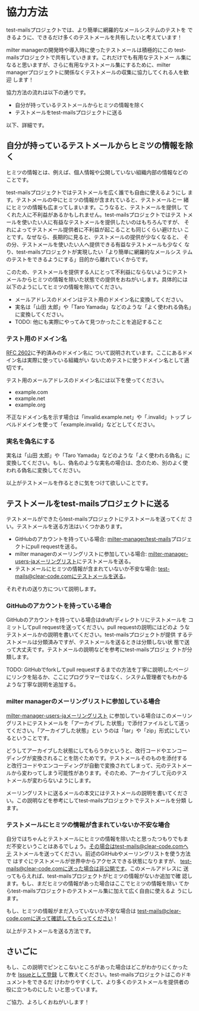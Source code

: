 # 協力方法

test-mailsプロジェクトでは、より簡単に網羅的なメールシステムのテストを
できるように、できるだけ多くのテストメールを共有したいと考えています！

milter managerの開発時や導入時に使ったテストメールは積極的にこの
test-mailsプロジェクトで共有していきます。これだけでも有用なテストメー
ル集になると思いますが、さらに有用なテストメール集にするために、milter
managerプロジェクトに関係なくテストメールの収集に協力してくれる人を歓迎
します！

協力方法の流れは以下の通りです。

- 自分が持っているテストメールからヒミツの情報を除く
- テストメールをtest-mailsプロジェクトに送る

以下、詳細です。

## 自分が持っているテストメールからヒミツの情報を除く

ヒミツの情報とは、例えば、個人情報や公開していない組織内部の情報などの
ことです。

test-mailsプロジェクトではテストメールを広く誰でも自由に使えるようにし
ます。テストメールの中にヒミツの情報が含まれていると、テストメールと一
緒にヒミツの情報も広まってしまいます。こうなると、テストメールを提供し
てくれた人に不利益があるかもしれません。test-mailsプロジェクトではテス
トメールを使いたい人に有益なテストメールを提供したいのはもちろんですが、
それによってテストメール提供者に不利益が起こることも同じくらい避けたい
ことです。なぜなら、長期的に見ると、テストメールの提供が少なくなると、
その分、テストメールを使いたい人へ提供できる有益なテストメールも少なく
なり、test-mailsプロジェクトが実現したい「より簡単に網羅的なメールシス
テムのテストをできるようにする」目的から離れていくからです。

このため、テストメールを提供する人にとって不利益にならないようにテスト
メールからヒミツの情報を除いた状態での提供をおねがいします。具体的には
以下のようにしてヒミツの情報を除いてください。

- メールアドレスのドメインはテスト用のドメイン名に変換してください。
- 実名は「山田 太郎」や「Taro Yamada」などのような「よく使われる偽名」に変換してください。
- TODO: 他にも実際にやってみて見つかったことを追記すること

### テスト用のドメイン名

[RFC 2602](http://www.ietf.org/rfc/rfc2606.txt)に予約済みのドメイン名に
ついて説明されています。ここにあるドメイン名は実際に使っている組織がい
ないためテストに使うドメイン名として適切です。

テスト用のメールアドレスのドメイン名には以下を使ってください。

  * example.com
  * example.net
  * example.org

不正なドメイン名を示す場合は「invalid.example.net」や「.invalid」トップ
レベルドメインを使って「example.invalid」などとしてください。

### 実名を偽名にする

実名は「山田 太郎」や「Taro Yamada」などのような「よく使われる偽名」に
変換してください。もし、偽名のような実名の場合は、念のため、別のよく使
われる偽名に変換してください。

以上がテストメールを作るときに気をつけて欲しいことです。

## テストメールをtest-mailsプロジェクトに送る

テストメールができたらtest-mailsプロジェクトにテストメールを送ってくだ
さい。テストメールを送る方法はいくつかあります。

  * GitHubのアカウントを持っている場合: [milter-manager/test-mails](https://github.com/milter-manager/test-mails)プロジェクトにpull requestを送る。
  * milter managerのメーリングリストに参加している場合: [milter-manager-users-jaメーリングリスト](https://lists.sourceforge.net/lists/listinfo/milter-manager-users-ja)にテストメールを送る。
  * テストメールにヒミツの情報が含まれていないか不安な場合: test-mails@clear-code.comにテストメールを送る。

それぞれの送り方について説明します。

### GitHubのアカウントを持っている場合

GitHubのアカウントを持っている場合はdraft/ディレクトリにテストメールを
コミットしてpull requestを送ってください。pull requestの説明にはどのよ
うなテストメールかの説明を書いてください。test-mailsプロジェクトが提供
するテストメールは分類済みですが、テストメールを送るときは分類しない状
態で送って大丈夫です。テストメールの説明などを参考にtest-mailsプロジェ
クトが分類します。

TODO: GitHubでforkしてpull requestするまでの方法を丁寧に説明したページ
にリンクを貼るか、ここにプログラマーではなく、システム管理者でもわかる
ような丁寧な説明を追加する。

### milter managerのメーリングリストに参加している場合

[milter-manager-users-jaメーリングリスト](https://lists.sourceforge.net/lists/listinfo/milter-manager-users-ja)
に参加している場合はこのメーリングリストにテストメールを「アーカイブし
た状態」で添付ファイルとして送ってください。「アーカイブした状態」とい
うのは「tar」や「zip」形式にしているということです。

どうしてアーカイブした状態にしてもらうかというと、改行コードやエンコー
ディングが変換されることを防ぐためです。テストメールそのものを添付する
と改行コードやエンコーディングが自動で変換されてしまって、元のテストメー
ルから変わってしまう可能性があります。そのため、アーカイブして元のテス
トメールが変わらないようにします。

メーリングリストに送るメールの本文にはテストメールの説明を書いてくださ
い。この説明などを参考にしてtest-mailsプロジェクトでテストメールを分類
します。

### テストメールにヒミツの情報が含まれていないか不安な場合

自分ではちゃんとテストメールにヒミツの情報を除いたと思ったつもりでもま
だ不安ということはあるでしょう。その場合はtest-mails@clear-code.comへテ
ストメールを送ってください。前述のGitHubやメーリングリストを使う方法で
はすぐにテストメールが世界中からアクセスできる状態になりますが、
test-mails@clear-code.comに送った場合は非公開です。このメールアドレスに
送ってもらえれば、test-mailsプロジェクトがヒミツの情報がないか追加で確
認します。もし、まだヒミツの情報があった場合はここでヒミツの情報を除い
てからtest-mailsプロジェクトのテストメール集に加えて広く自由に使えるよ
うにします。

もし、ヒミツの情報がまだ入っていないか不安な場合は
test-mails@clear-code.comに送って確認してもらってください！


以上がテストメールを送る方法です。


## さいごに

もし、この説明でピンとこないところがあった場合はどこがわかりにくかった
かを
[Issueとして登録](https://github.com/milter-manager/test-mails/issues/new)
して教えてください。test-mailsプロジェクトはこのドキュメントをできるだ
けわかりやすくして、より多くのテストメールを提供者の役に立つものにした
いと思っています。

ご協力、よろしくおねがいします！
